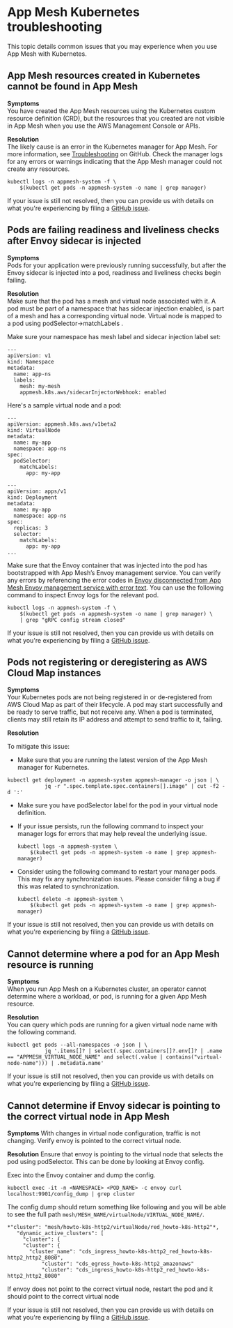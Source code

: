 # App Mesh Kubernetes troubleshooting<a name="troubleshooting-kubernetes"></a>

This topic details common issues that you may experience when you use App Mesh with Kubernetes\.

## App Mesh resources created in Kubernetes cannot be found in App Mesh<a name="ts-kubernetes-missing-resources"></a>

**Symptoms**  
You have created the App Mesh resources using the Kubernetes custom resource definition \(CRD\), but the resources that you created are not visible in App Mesh when you use the AWS Management Console or APIs\.

**Resolution**  
The likely cause is an error in the Kubernetes manager for App Mesh\. For more information, see [Troubleshooting](https://github.com/aws/aws-app-mesh-controller-for-k8s/blob/master/docs/troubleshoot.md) on GitHub\. Check the manager logs for any errors or warnings indicating that the App Mesh manager could not create any resources\. 

```
kubectl logs -n appmesh-system -f \
    $(kubectl get pods -n appmesh-system -o name | grep manager)
```

If your issue is still not resolved, then you can provide us with details on what you're experiencing by filing a [GitHub issue](https://github.com/aws/aws-app-mesh-controller-for-k8s/issues)\.

## Pods are failing readiness and liveliness checks after Envoy sidecar is injected<a name="ts-kubernetes-pods-after-injection"></a>

**Symptoms**  
Pods for your application were previously running successfully, but after the Envoy sidecar is injected into a pod, readiness and liveliness checks begin failing\.

**Resolution**  
Make sure that the pod has a mesh and virtual node associated with it\. A pod must be part of a namespace that has sidecar injection enabled, is part of a mesh and has a corresponding virtual node\. Virtual node is mapped to a pod using podSelector->matchLabels \.

Make sure your namespace has mesh label and sidecar injection label set:

```
---
apiVersion: v1
kind: Namespace
metadata:
  name: app-ns
  labels:
    mesh: my-mesh
    appmesh.k8s.aws/sidecarInjectorWebhook: enabled
```

Here's a sample virtual node and a pod:

```
---
apiVersion: appmesh.k8s.aws/v1beta2
kind: VirtualNode
metadata:
  name: my-app
  namespace: app-ns
spec:
  podSelector:
    matchLabels:
      app: my-app
```


```
---
apiVersion: apps/v1
kind: Deployment
metadata:
  name: my-app
  namespace: app-ns
spec:
  replicas: 3
  selector:
    matchLabels:
      app: my-app
...
```

Make sure that the Envoy container that was injected into the pod has bootstrapped with App Mesh’s Envoy management service\. You can verify any errors by referencing the error codes in [Envoy disconnected from App Mesh Envoy management service with error text](troubleshooting-setup.md#ts-setup-grpc-error-codes)\. You can use the following command to inspect Envoy logs for the relevant pod\.

```
kubectl logs -n appmesh-system -f \
    $(kubectl get pods -n appmesh-system -o name | grep manager) \
    | grep "gRPC config stream closed"
```

If your issue is still not resolved, then you can provide us with details on what you're experiencing by filing a [GitHub issue](https://github.com/aws/aws-app-mesh-controller-for-k8s/issues)\.

## Pods not registering or deregistering as AWS Cloud Map instances<a name="ts-kubernetes-pods-cmap"></a>

**Symptoms**  
Your Kubernetes pods are not being registered in or de\-registered from AWS Cloud Map as part of their lifecycle\. A pod may start successfully and be ready to serve traffic, but not receive any\. When a pod is terminated, clients may still retain its IP address and attempt to send traffic to it, failing\.

**Resolution**  

To mitigate this issue:
+ Make sure that you are running the latest version of the App Mesh manager for Kubernetes\.

```
kubectl get deployment -n appmesh-system appmesh-manager -o json | \
            jq -r ".spec.template.spec.containers[].image" | cut -f2 -d ':'
```

+ Make sure you have podSelector label for the pod in your virtual node definition\.
+ If your issue persists, run the following command to inspect your manager logs for errors that may help reveal the underlying issue\.

  ```
  kubectl logs -n appmesh-system \
      $(kubectl get pods -n appmesh-system -o name | grep appmesh-manager)
  ```
+ Consider using the following command to restart your manager pods\. This may fix any synchronization issues\. Please consider filing a bug if this was related to synchronization\.

  ```
  kubectl delete -n appmesh-system \
      $(kubectl get pods -n appmesh-system -o name | grep appmesh-manager)
  ```

If your issue is still not resolved, then you can provide us with details on what you're experiencing by filing a [GitHub issue](https://github.com/aws/aws-app-mesh-controller-for-k8s/issues)\.

## Cannot determine where a pod for an App Mesh resource is running<a name="ts-kubernetes-where-pod-running"></a>

**Symptoms**  
When you run App Mesh on a Kubernetes cluster, an operator cannot determine where a workload, or pod, is running for a given App Mesh resource\.

**Resolution**  
You can query which pods are running for a given virtual node name with the following command\.

```
kubectl get pods --all-namespaces -o json | \
            jq '.items[]? | select(.spec.containers[]?.env[]? | .name == "APPMESH_VIRTUAL_NODE_NAME" and select(.value | contains("virtual-node-name"))) | .metadata.name'
```

If your issue is still not resolved, then you can provide us with details on what you're experiencing by filing a [GitHub issue](https://github.com/aws/aws-app-mesh-controller-for-k8s/issues)\.

## Cannot determine if Envoy sidecar is pointing to the correct virtual node in App Mesh<a name="ts-kubernetes-envoy-vn-mapping"></a>

**Symptoms**
With changes in virtual node configuration, traffic is not changing. Verify envoy is pointed to the correct virtual node\.

**Resolution**
Ensure that envoy is pointing to the virtual node that selects the pod using podSelector. This can be done by looking at Envoy config\.

Exec into the Envoy container and dump the config\.

```
kubectl exec -it -n <NAMESPACE> <POD_NAME> -c envoy curl localhost:9901/config_dump | grep cluster
```

The config dump should return something like following and you will be able to see the full path `mesh/MESH_NAME/virtualNode/VIRTUAL_NODE_NAME/`\.
```
*"cluster": "mesh/howto-k8s-http2/virtualNode/red_howto-k8s-http2"*,
   "dynamic_active_clusters": [
     "cluster": {
     "cluster": {
       "cluster_name": "cds_ingress_howto-k8s-http2_red_howto-k8s-http2_http2_8080",
           "cluster": "cds_egress_howto-k8s-http2_amazonaws"
           "cluster": "cds_ingress_howto-k8s-http2_red_howto-k8s-http2_http2_8080"
```

If envoy does not point to the correct virtual node, restart the pod and it should point to the correct virtual node

If your issue is still not resolved, then you can provide us with details on what you're experiencing by filing a [GitHub issue](https://github.com/aws/aws-app-mesh-controller-for-k8s/issues)\.
